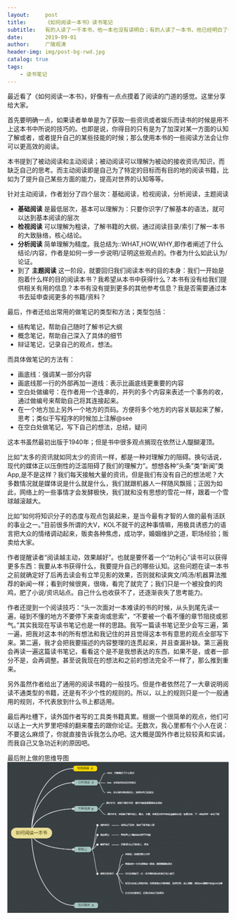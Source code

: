 ```yaml
---
layout:     post
title:      《如何阅读一本书》读书笔记
subtitle:   有的人读了一千本书，他一本也没有读明白；有的人读了一本书，他已经明白了一千本书中的道理
date:       2019-09-01
author:     广陵观涛
header-img: img/post-bg-rwd.jpg
catalog: true
tags:
    - 读书笔记
---
```


最近看了《如何阅读一本书》，好像有一点点摸着了阅读的门道的感觉。这里分享给大家。

首先要明确一点，如果读者单单是为了获取一些资讯或者娱乐而读书的时候是用不上这本书中所说的技巧的。也即是说，你得目的只有是为了加深对某一方面的认知了解或者，或者提升自己的某些技能的时候；那么使用本书的一些阅读方法会让你可以更高效的阅读。

本书提到了被动阅读和主动阅读；被动阅读可以理解为被动的接收资讯/知识，而缺乏自己的思考。而主动阅读即是自己为了特定的目标而有目的地的阅读书籍，比如为了提升自己某些方面的能力，提高对世界的认知等等。

针对主动阅读，作者划分了四个层次：基础阅读，检视阅读，分析阅读，主题阅读

- **基础阅读** 是最低层次，基本可以理解为：只要你识字/了解基本的语法，就可以达到基本阅读的层次
- **检视阅读** 可以理解为粗读，了解书籍的大纲，通过阅读目录/索引了解一本书的大致脉络，核心结论。
- **分析阅读** 简单理解为精度。我总结为::WHAT,HOW,WHY,即作者阐述了什么结论/内容，作者是如何一步一步说明/证明这些观点的。作者为什么如此认为/论证。
- 到了 **主题阅读** 这一阶段，就要回归我们阅读本书的目的本身：我们一开始是抱着什么样的目的阅读本书？我希望从本书中获得什么？本书有没有给我们提供相关有用的信息？本书有没有提到更多的其他参考信息？我是否需要通过本书去延申查阅更多的书籍/资料？

最后，作者还给出常用的做笔记的类型和方法；类型包括：
- 结构笔记，帮助自己随时了解书记大纲
- 概念笔记，帮助自己深入了具体的细节
- 辩证笔记，记录自己的观点，想法。

而具体做笔记的方法有：
- 画底线：强调某一部分内容
- 画底线那一行的外部再加一道线：表示比画底线更重要的内容
- 空白处做编号：在作者用一个连串的，并列的多个内容来表述一个事务的收，通过做编号来帮助自己将其连接起来。
- 在一个地方加上另外一个地方的页码。方便将多个地方的内容关联起来了解，思考；类似于写程序的时候加上注解@see
- 在空白处做笔记，写下自己的想法，总结，疑问


这本书虽然最初出版于1940年；但是书中很多观点搁现在依然让人醍醐灌顶。

比如“太多的资讯就如同太少的资讯一样，都是一种对理解力的阻碍。换句话说，现代的媒体正以压倒性的泛滥阻碍了我们的理解力”。想想各种“头条”类“新闻”类App,是不是这样？我们每天接触大量的资讯，但是我们有没有自己的想法呢？大多数情况就是媒体说是什么就是什么，我们就跟机器人一样随风飘摇；正因为如此，网络上的一些事情才会发酵极快，我们就和没有思想的雪花一样，跟着一个雪球越滚越大。

比如“如何将知识分子的态度与观点包装起来，是当今最有才智的人做的最有活跃的事业之一。”目前很多所谓的大V，KOL不就干的这种事情嘛，用极具诱惑力的语言把大众的情绪调动起来，贩卖各种焦虑，成功学，婚姻维护之道，职场经验；贩卖给大家。

作者提醒读者“阅读越主动，效果越好”。也就是要怀着一个“功利心”读书可以获得更多东西：我要从本书获得什么，我要提升自己的哪些认知。这些问题在读一本书之前就确定好了后再去读会有立竿见影的效果，否则就和读爽文/鸡汤/机器算法推荐的新闻一样；看到时候很爽，很嗨，看完了就完了；我们只是一个被投食的肉鸡，肥了小说/资讯站点。自己什么也收获不了，还逐渐丧失了思考能力。

作者还提到一个阅读技巧：“头一次面对一本难读的书的时候，从头到尾先读一遍，碰到不懂的地方不要停下来查询或思索”，“不要被一个看不懂的章节阻挠或邪气。”其实我现在写读书笔记也是一样的思路。我写一篇读书笔记至少会写三遍，第一遍，把我对这本书的所有想法和我记住的并且觉得这本书有意思的观点全部写下来。第二遍，我才会把我要描述的内容整理的连贯起来，并且查漏补缺。第三遍我会再读一遍这篇读书笔记，看看这个是不是我想表达的东西，如果不是，或者一部分不是，会再调整。甚至说我现在的想法和之前的想法完全不一样了，那么推到重来。


另外虽然作者给出了通用的阅读书籍的一般技巧。但是作者依然花了一大章说明阅读不通类型的书籍，还是有不少个性的规则的。所以，以上的规则只是一个一般通用的规则，不代表放到什么书上都适用。

最后再吐槽下，读外国作者写的工具类书籍真累。根据一个很简单的观点，他们可以话上一大片罗里吧嗦的翻来覆去的跟你论证。无数次，我心里都有个小人在说：不要这么麻烦了，你就直接告诉我怎么办吧。这大概是国外作者比较较真和实诚，而我自己又急功近利的原因吧。

最后附上做的思维导图
![如何阅读一本书思维导图](/img/2019/如何阅读一本书.png)
